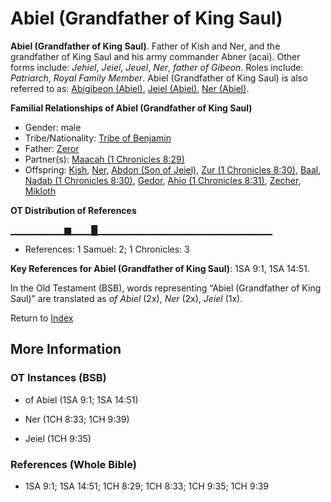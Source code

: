 # Abiel (Grandfather of King Saul)
**Abiel (Grandfather of King Saul)**. 
Father of Kish and Ner, and the grandfather of King Saul and his army commander Abner (acai). 
Other forms include: 
*Jehiel*, *Jeiel*, *Jeuel*, *Ner*, *father of Gibeon*. 
Roles include: 
_Patriarch_, _Royal Family Member_. 
Abiel (Grandfather of King Saul) is also referred to as: 
[Abigibeon (Abiel)](Abigibeon.md), [Jeiel (Abiel)](Jeiel.md), [Ner (Abiel)](Ner.md). 




**Familial Relationships of Abiel (Grandfather of King Saul)**


* Gender: male
* Tribe/Nationality: [Tribe of Benjamin](../../../groups/md/acai/Benjamin.md)
* Father: [Zeror](Zeror.md)
* Partner(s): [Maacah (1 Chronicles 8:29)](Maacah.6.md)
* Offspring: [Kish](Kish.md), [Ner](Ner.2.md), [Abdon (Son of Jeiel)](Abdon.3.md), [Zur (1 Chronicles 8:30)](Zur.3.md), [Baal](Baal.md), [Nadab (1 Chronicles 8:30)](Nadab.4.md), [Gedor](Gedor.md), [Ahio (1 Chronicles 8:31)](Ahio.3.md), [Zecher](Zecher.md), [Mikloth](Mikloth.md)


**OT Distribution of References**

▁▁▁▁▁▁▁▁▆▁▁▁█▁▁▁▁▁▁▁▁▁▁▁▁▁▁▁▁▁▁▁▁▁▁▁▁▁▁
* References: 1 Samuel: 2; 1 Chronicles: 3



**Key References for Abiel (Grandfather of King Saul)**: 
1SA 9:1, 1SA 14:51. 


In the Old Testament (BSB), words representing “Abiel (Grandfather of King Saul)” are translated as 
*of Abiel* (2x), *Ner* (2x), *Jeiel* (1x). 




Return to [Index](00-Index.md)

## More Information

### OT Instances (BSB)

* of Abiel (1SA 9:1; 1SA 14:51)

* Ner (1CH 8:33; 1CH 9:39)

* Jeiel (1CH 9:35)



### References (Whole Bible)

* 1SA 9:1; 1SA 14:51; 1CH 8:29; 1CH 8:33; 1CH 9:35; 1CH 9:39



